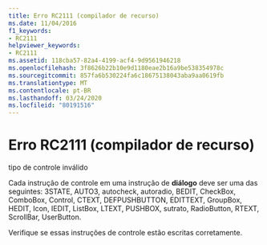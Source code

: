 ```yaml
---
title: Erro RC2111 (compilador de recurso)
ms.date: 11/04/2016
f1_keywords:
- RC2111
helpviewer_keywords:
- RC2111
ms.assetid: 118cba57-82a4-4199-acf4-9d9561946218
ms.openlocfilehash: 3f8626b22b10e9d1180eae2b16a9be538354978c
ms.sourcegitcommit: 857fa6b530224fa6c18675138043aba9aa0619fb
ms.translationtype: MT
ms.contentlocale: pt-BR
ms.lasthandoff: 03/24/2020
ms.locfileid: "80191516"
---
```

# <a name="resource-compiler-error-rc2111"></a>Erro RC2111 (compilador de recurso)

tipo de controle inválido

Cada instrução de controle em uma instrução de **diálogo** deve ser uma das seguintes: 3STATE, AUTO3, autocheck, autoradio, BEDIT, CheckBox, ComboBox, Control, CTEXT, DEFPUSHBUTTON, EDITTEXT, GroupBox, HEDIT, Icon, IEDIT, ListBox, LTEXT, PUSHBOX, sutrato, RadioButton, RTEXT, ScrollBar, UserButton.

Verifique se essas instruções de controle estão escritas corretamente.
